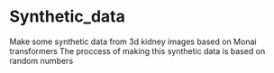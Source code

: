 # Synthetic_data
Make some synthetic data from 3d kidney images based on Monai transformers</bn>
The proccess of making this synthetic data is based on random numbers
